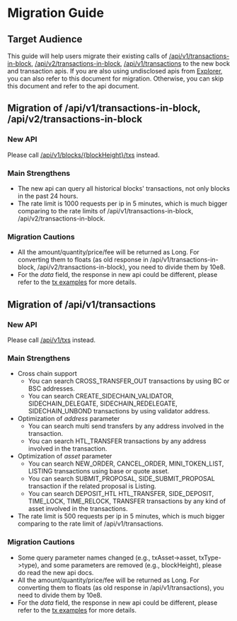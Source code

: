 # Migration Guide

## Target Audience
This guide will help users migrate their existing calls of [/api/v1/transactions-in-block](https://docs.binance.org/api-reference/dex-api/paths.html#apiv1transactions-in-blockblockheight), [/api/v2/transactions-in-block](https://docs.binance.org/api-reference/dex-api/paths.html#apiv2transactions-in-blockblockheight), [/api/v1/transactions](https://docs.binance.org/api-reference/dex-api/paths.html#apiv1transactions) to the new bock and transaction apis.
If you are also using undisclosed apis from [Explorer](https://explorer.binance.org), you can also refer to this document for migration.
Otherwise, you can skip this document and refer to the api document.


## Migration of /api/v1/transactions-in-block, /api/v2/transactions-in-block
### New API
Please call [/api/v1/blocks/{blockHeight}/txs](http://api.binance.org/bc/api/v1/blocks/{height}/txs) instead.

### Main Strengthens
* The new api can query all historical blocks' transactions, not only blocks in the past 24 hours.
* The rate limit is 1000 requests per ip in 5 minutes, which is much bigger comparing to the rate limits of /api/v1/transactions-in-block, /api/v2/transactions-in-block.

### Migration Cautions
* All the amount/quantity/price/fee will be returned as Long. For converting them to floats (as old response in /api/v1/transactions-in-block, /api/v2/transactions-in-block), you need to divide them by 10e8.
* For the *data* field, the response in new api could be different, please refer to the [tx examples](block-service-example.md) for more details.


## Migration of /api/v1/transactions
### New API
Please call [/api/v1/txs](http://api.binance.org/bc/api/v1/txs?address={address}&startTime={startTime}&endTime={endTime}) instead.

### Main Strengthens
* Cross chain support
    * You can search CROSS_TRANSFER_OUT transactions by using BC or BSC addresses.
    * You can search CREATE_SIDECHAIN_VALIDATOR, SIDECHAIN_DELEGATE, SIDECHAIN_REDELEGATE, SIDECHAIN_UNBOND transactions by using validator address.
* Optimization of *address* parameter
    * You can search multi send transfers by any address involved in the transaction.
    * You can search HTL_TRANSFER transactions by any address involved in the transaction.
* Optimization of *asset* parameter
    * You can search NEW_ORDER, CANCEL_ORDER, MINI_TOKEN_LIST, LISTING transactions using base or quote asset.
    * You can search SUBMIT_PROPOSAL, SIDE_SUBMIT_PROPOSAL transaction if the related proposal is Listing.
    * You can search DEPOSIT_HTL HTL_TRANSFER, SIDE_DEPOSIT, TIME_LOCK, TIME_RELOCK, TRANSFER transactions by any kind of asset involved in the transactions.
* The rate limit is 500 requests per ip in 5 minutes, which is much bigger comparing to the rate limit of /api/v1/transactions.

### Migration Cautions
* Some query parameter names changed (e.g., txAsset->asset, txType->type), and some parameters are removed (e.g., blockHeight), please do read the new api docs.
* All the amount/quantity/price/fee will be returned as Long. For converting them to floats (as old response in /api/v1/transactions), you need to divide them by 10e8.
* For the *data* field, the response in new api could be different, please refer to the [tx examples](block-service-example.md) for more details.
